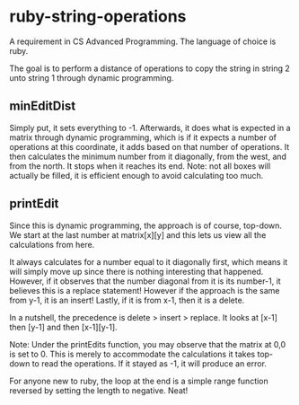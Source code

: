 # ruby-string-operations
A requirement in CS Advanced Programming. The language of choice is ruby.

The goal is to perform a distance of operations to copy the string in string 2 unto string 1 through dynamic programming.

## minEditDist
Simply put, it sets everything to -1. Afterwards, it does what is expected in a matrix through dynamic programming, which is if it expects a number of operations at this coordinate, it adds based on that number of operations. It then calculates the minimum number from it diagonally, from the west, and from the north. It stops when it reaches its  end. Note: not all boxes will actually be filled, it is efficient enough to avoid calculating too much.

## printEdit
Since this is dynamic programming, the approach is of course, top-down. We start at the last number at matrix[x][y] and this lets us view all the calculations from here.

It always calculates for a number equal to it diagonally first, which means it will simply move up since there is nothing interesting that happened. However, if it observes that the number diagonal from it is its number-1, it believes this is a replace statement! However if the approach is the same from y-1, it is an insert! Lastly, if it is from x-1, then it is a delete.

In a nutshell, the precedence is delete > insert > replace. It looks at [x-1] then [y-1] and then [x-1][y-1].

Note: Under the printEdits function, you may observe that the matrix at 0,0 is set to 0. This is merely to accommodate the calculations it takes top-down to read the operations. If it stayed as -1, it will produce an error.

For anyone new to ruby, the loop at the end is a simple range function reversed by setting the length to negative. Neat!
